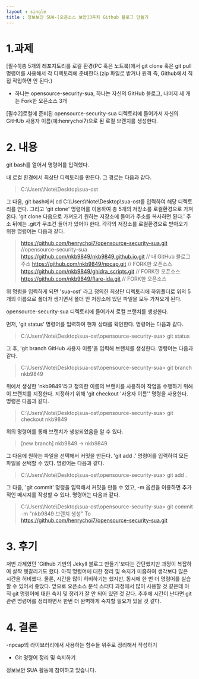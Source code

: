 ```yaml
---
layout : single
title : 정보보안 SUA-[오픈소스 보안]3주차 Github 블로그 만들기
---
```


# 1.과제
[필수1]총 5개의 레포지토리를 로컬 환경(PC 혹은 노트북)에서 git clone 혹은 git pull 명령어를 사용해서 각 디렉토리에 준비한다.(zip 파일로 받거나 원격 즉, Github에서 직접 작업하면 안 된다.)

- 하나는 opensource-security-sua, 하나는 자신의 GitHub 블로그, 나머지 세 개는 Fork한 오픈소스 3개

[필수2]로컬에 준비된 opensource-security-sua 디렉토리에 들어가서 자신의 GitHUb 사용자 이름(예:henrychoi7)으로 된 로컬 브랜치를 생성한다.

# 2. 내용

git bash를 열어서 명령어를 입력했다.

내 로컬 환경에서 최상단 디렉토리를 만든다. 그 경로는 다음과 같다.

>C:\Users\Note\Desktop\sua-ost

그 다음, git bash에서 cd C:\Users\Note\Desktop\sua-ost를 입력하여 해당 디렉토리를 연다. 그리고 'git clone' 명령어를 이용하여 총 5개의 저장소를 로컬환경으로 가져온다. 'git clone 다음으로 가져오기 원하는 저장소에 들어가 주소를 복사하면 된다.' 주소 뒤에는 .git가 무조건 들어가 있어야 한다. 각각의 저장소를 로컬환경으로 받아오기 위한 명령어는 다음과 같다. 

>https://github.com/henrychoi7/opensource-security-sua.git //opensource-security-sua 
>https://github.com/nkb9849/nkb9849.github.io.git // 내 GitHub 블로그 주소 
>https://github.com/nkb9849/npcap.git   // FORK한 오픈소스
>https://github.com/nkb9849/ghidra_scripts.git // FORK한 오픈소스 
>https://github.com/nkb9849/flare-ida.git   //  FORK한 오픈소스 

위 명령을 입력하게 되면 'sua-ost' 라고 정의한 최상단 디렉토리에 하위폴더로 위의 5개의 이름으로 폴더가 생기면서 폴더 안 저장소에 있던 파일을 모두 가져오게 된다. 

opensource-security-sua 디렉토리에 들어가서 로컬 브랜치를 생성한다. 

먼저, 'git status' 명령어를 입력하여 현재 상태를 확인한다. 명령어는 다음과 같다.

>C:\Users\Note\Desktop\sua-ost\opensource-security-sua> git status 

그 후, 'git branch GitHub 사용자 이름'을 입력해 브랜치를 생성한다. 명령어는 다음과 같다.

>C:\Users\Note\Desktop\sua-ost\opensource-security-sua> git branch nkb9849

위에서 생성한 'nkb9849'라고 정의한 이름의 브랜치를 사용하여 작업을 수행하기 위해 이 브랜치를 지정한다. 지정하기 위해 'git checkout '사용자 이름'' 명령을 사용한다. 명령은 다음과 같다.

>C:\Users\Note\Desktop\sua-ost\opensource-security-sua> git checkout nkb9849

위의 명령어를 통해 브랜치가 생성되었음을 알 수 있다.

>  [new branch] nkb9849 -> nkb9849

그 다음에 원하는 파일을 선택해서 커밋을 만든다. 'git add .' 명령어를 입력하여 모든 파일을 선택할 수 있다. 명령어는 다음과 같다.

>C:\Users\Note\Desktop\sua-ost\opensource-security-sua> git add .

그 다음, 'git commit' 명령을 입력해서 커밋을 만들 수 있고, -m 옵션을 이용하면 추가적인 메시지를 작성할 수 있다. 명령어는 다음과 같다.

>C:\Users\Note\Desktop\sua-ost\opensource-security-sua> git commit -m "nkb9849 브랜치 생성" To https://github.com/henrychoi7/opensource-security-sua.git


# 3. 후기
저번 과제였던 'Github 기반의 Jekyll 블로그 만들기'보다는 간단했지만 과정이 복잡하여 살짝 헷갈리기도 했다. 아직 명령어에 대한 정리 및 숙지가 미흡하여 생각보다 많은 시간을 허비했다. 물론, 시간을 많이 허비하기는 했지만, 동시에 한 번 더 명령어를 실습할 수 있어서 좋았다. 앞으로 오픈소스 분석 스터디 과정에서 많이 사용할 것 같은데 
아직 git 명령어에 대한 숙지 및 정리가 잘 안 되어 있던 것 같다. 추후에 시간이 난다면 git 관련 명령어를 정리하면서 한번 더 완벽하게 숙지할 필요가 있을 것 같다.

# 4. 결론

-npcap의 라이브러리에서 사용하는 함수들 위주로 정리해서 작성하기
- Git 명령어 정리 및 숙지하기

정보보안 SUA 활동에 참여하고 있습니다.








